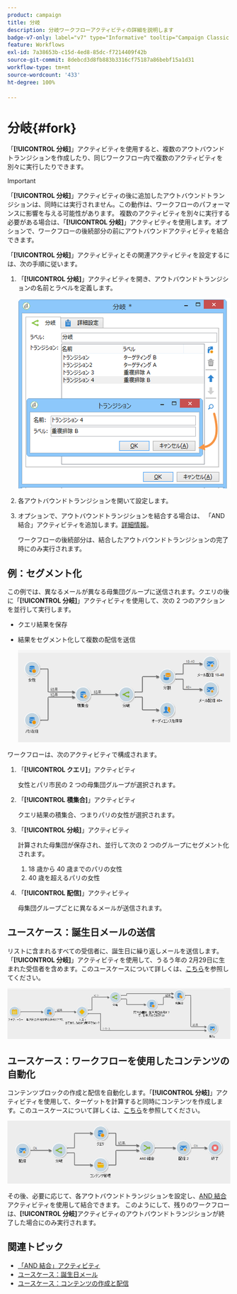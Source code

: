 ```yaml
---
product: campaign
title: 分岐
description: 分岐ワークフローアクティビティの詳細を説明します
badge-v7-only: label="v7" type="Informative" tooltip="Campaign Classic v7 にのみ適用されます"
feature: Workflows
exl-id: 7a38653b-c15d-4ed8-85dc-f7214409f42b
source-git-commit: 8debcd3d8fb883b3316cf75187a86bebf15a1d31
workflow-type: tm+mt
source-wordcount: '433'
ht-degree: 100%

---
```


# 分岐{#fork}



「**[!UICONTROL 分岐]**」アクティビティを使用すると、複数のアウトバウンドトランジションを作成したり、同じワークフロー内で複数のアクティビティを別々に実行したりできます。

>[!IMPORTANT]
>
>「**[!UICONTROL 分岐]**」アクティビティの後に追加したアウトバウンドトランジションは、同時には実行されません。この動作は、ワークフローのパフォーマンスに影響を与える可能性があります。 複数のアクティビティを別々に実行する必要がある場合は、「**[!UICONTROL 分岐]**」アクティビティを使用します。オプションで、ワークフローの後続部分の前にアウトバウンドアクティビティを結合できます。

「**[!UICONTROL 分岐]**」アクティビティとその関連アクティビティを設定するには、次の手順に従います。

1. 「**[!UICONTROL 分岐]**」アクティビティを開き、アウトバウンドトランジションの名前とラベルを定義します。

   ![](assets/s_user_segmentation_fork.png)

1. 各アウトバウンドトランジションを開いて設定します。
1. オプションで、アウトバウンドトランジションを結合する場合は、 「AND 結合」アクティビティを追加します。[詳細情報](and-join.md)。

   ワークフローの後続部分は、結合したアウトバウンドトランジションの完了時にのみ実行されます。

## 例：セグメント化

この例では、異なるメールが異なる母集団グループに送信されます。クエリの後に「**[!UICONTROL 分岐]**」アクティビティを使用して、次の 2 つのアクションを並行して実行します。

* クエリ結果を保存
* 結果をセグメント化して複数の配信を送信

  ![2 つのクエリの積集合の後に「分岐」アクティビティが続き、その後に「リスト更新」アクティビティと「分割」アクティビティが続きます。](assets/wkf_fork_example.png)

ワークフローは、次のアクティビティで構成されます。

1. 「**[!UICONTROL クエリ]**」アクティビティ

   女性とパリ市民の 2 つの母集団グループが選択されます。

1. 「**[!UICONTROL 積集合]**」アクティビティ

   クエリ結果の積集合、つまりパリの女性が選択されます。

1. 「**[!UICONTROL 分岐]**」アクティビティ

   計算された母集団が保存され、並行して次の 2 つのグループにセグメント化されます。

   1. 18 歳から 40 歳までのパリの女性
   1. 40 歳を超えるパリの女性

1. 「**[!UICONTROL 配信]**」アクティビティ

   母集団グループごとに異なるメールが送信されます。

## ユースケース：誕生日メールの送信

リストに含まれるすべての受信者に、誕生日に繰り返しメールを送信します。「**[!UICONTROL 分岐]**」アクティビティを使用して、うるう年の 2月29日に生まれた受信者を含めます。このユースケースについて詳しくは、[こちら](sending-a-birthday-email.md)を参照してください。

![「テスト」アクティビティの後に「分岐」アクティビティが続き、その後に 2 つの「クエリ」アクティビティが続きます。](assets/birthday-workflow_usecase_1.png)

## ユースケース：ワークフローを使用したコンテンツの自動化

コンテンツブロックの作成と配信を自動化します。「**[!UICONTROL 分岐]**」アクティビティを使用して、ターゲットを計算すると同時にコンテンツを作成します。このユースケースについて詳しくは、[こちら](../../delivery/using/automating-via-workflows.md#creating-the-delivery-and-its-content)を参照してください。

![「配信」アクティビティの後に「分岐」アクティビティが続き、その後に「クエリ」アクティビティと「コンテンツ管理」アクティビティが続きます。この 2 つのアクティビティは「AND 結合」アクティビティで結合されています。](../../delivery/using/assets/d_ncs_content_workflow10.png)

その後、必要に応じて、各アウトバウンドトランジションを設定し、[AND 結合](and-join.md)アクティビティを使用して結合できます。 このようにして、残りのワークフローは、**[!UICONTROL 分岐]**&#x200B;アクティビティのアウトバウンドトランジションが終了した場合にのみ実行されます。

## 関連トピック

* [「AND 結合」アクティビティ](and-join.md)
* [ユースケース：誕生日メール](sending-a-birthday-email.md)
* [ユースケース：コンテンツの作成と配信](../../delivery/using/automating-via-workflows.md#creating-the-delivery-and-its-content)